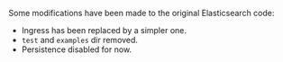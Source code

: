 Some modifications have been made to the original Elasticsearch code:

* Ingress has been replaced by a simpler one.
* `test` and `examples` dir removed.
* Persistence disabled for now.
